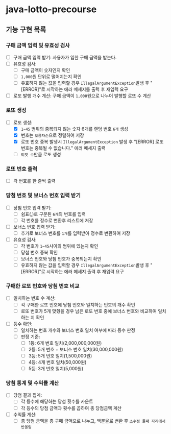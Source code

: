 # java-lotto-precourse

## 기능 구현 목록

### 구매 금액 입력 및 유효성 검사
- [ ] 구매 금액 입력 받기: 사용자가 입한 구매 금액을 받는다.
- [ ] 유효성 검사:
   - [ ] 구매 금액이 숫자인지 확인
   - [ ] `1,000`원 단위로 떨어지는지 확인
   - [ ] 유효하지 않는 값을 입력할 경우 `IllegalArgumentException`발생 후 "[ERROR]"로 시작하는 에러 메세지를 출력 후 재입력 요구
- [ ] 로또 발행 개수 계산: 구매 금액이 `1,000`원으로 나누어 발행할 로또 수 계산

### 로또 생성
- [ ] 로또 생성:
   - [x] `1~45` 범위의 중복되지 않는 숫자 6개를 랜덤 번호 `6개` 생성
   - [x] 번호는 `오름차순`으로 정렬하여 저장
   - [x] 로또 번호 중복 발생시 `IllegalArgumentException` 발생 후 "[ERROR] 로또 번호는 중복될 수 없습니다." 에러 메세지 출력
   - [ ] `티켓 수`만큼 로또 생성

### 로또 번호 출력
- [ ] 각 번호를 한 줄씩 출력

### 당첨 번호 및 보너스 번호 입력 받기
- [ ] 당첨 번호 입력 받기:
   - [ ] 쉼표(,)로 구분된 `6개`의 번호를 입력
   - [ ] 각 번호를 정수로 변환후 리스트에 저장
- [ ] 보너스 번호 입력 받기:
   - [ ] 추가로 보너스 번호를 `1개`를 입력받아 정수로 변환하여 저장
- [ ] 유효성 검사:
   - [ ] 각 번호가 `1~45`사이의 범위에 있는지 확인
   - [ ] 당첨 번호 중복 확인
   - [ ] 보너스 번호와 당첨 번호가 중복되는지 확인
   - [ ] 유효하지 않는 값을 입력할 경우 `IllegalArgumentException`발생 후 "[ERROR]"로 시작하는 에러 메세지 출력 후 재입력 요구

### 구매한 로또 번호와 당첨 번호 비교
- [ ] 일치하는 번호 수 계산:
   - [ ] 각 구매한 로또 번호에 당첨 번호와 일치하는 번호의 개수 확인
   - [ ] 로또 번호가 5개 맞췄을 경우 남은 로또 번호 중에 보너스 번호와 비교하여 일치하는 지 확인
- [ ] 등수 확인:
   - [ ] 일치하는 번호 개수와 보너스 번호 일치 여부에 따라 등수 판정
   - [ ] 판정 기준:
      - [ ] 1등: 6개 번호 일치(2,000,000,000원)
      - [ ] 2등: 5개 번호 + 보너스 번호 일치(30,000,000원)
      - [ ] 3등: 5개 번호 일치(1,500,000원)
      - [ ] 4등: 4개 번호 일치(50,000원)
      - [ ] 5등: 3개 번호 일치(5,000원)

### 당첨 통계 및 수익률 계산
- [ ] 당첨 결과 집계:
   - [ ] 각 등수에 해당하는 당첨 횟수를 카운트
   - [ ] 각 등수의 당첨 금액과 횟수를 곱하여 총 당첨금액 계산
- [ ] 수익률 계산:
   - [ ] 총 당첨 금액을 총 구매 금액으로 나누고, 백분율로 변환 후 `소수점 둘째 자리에서 반올림`